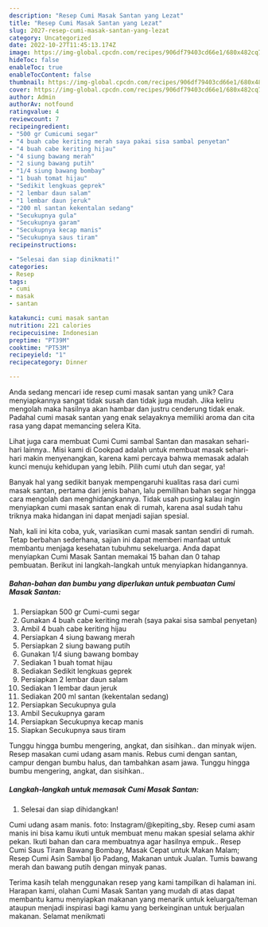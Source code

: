 ```yaml
---
description: "Resep Cumi Masak Santan yang Lezat"
title: "Resep Cumi Masak Santan yang Lezat"
slug: 2027-resep-cumi-masak-santan-yang-lezat
category: Uncategorized
date: 2022-10-27T11:45:13.174Z
image: https://img-global.cpcdn.com/recipes/906df79403cd66e1/680x482cq70/cumi-masak-santan-foto-resep-utama.jpg
hideToc: false
enableToc: true
enableTocContent: false
thumbnail: https://img-global.cpcdn.com/recipes/906df79403cd66e1/680x482cq70/cumi-masak-santan-foto-resep-utama.jpg
cover: https://img-global.cpcdn.com/recipes/906df79403cd66e1/680x482cq70/cumi-masak-santan-foto-resep-utama.jpg
author: Admin
authorAv: notfound
ratingvalue: 4
reviewcount: 7
recipeingredient:
- "500 gr Cumicumi segar"
- "4 buah cabe keriting merah saya pakai sisa sambal penyetan"
- "4 buah cabe keriting hijau"
- "4 siung bawang merah"
- "2 siung bawang putih"
- "1/4 siung bawang bombay"
- "1 buah tomat hijau"
- "Sedikit lengkuas geprek"
- "2 lembar daun salam"
- "1 lembar daun jeruk"
- "200 ml santan kekentalan sedang"
- "Secukupnya gula"
- "Secukupnya garam"
- "Secukupnya kecap manis"
- "Secukupnya saus tiram"
recipeinstructions:

- "Selesai dan siap dinikmati!"
categories:
- Resep
tags:
- cumi
- masak
- santan

katakunci: cumi masak santan 
nutrition: 221 calories
recipecuisine: Indonesian
preptime: "PT39M"
cooktime: "PT53M"
recipeyield: "1"
recipecategory: Dinner

---
```





Anda sedang mencari ide resep cumi masak santan yang unik? Cara menyiapkannya sangat tidak susah dan tidak juga mudah. Jika keliru mengolah maka hasilnya akan hambar dan justru cenderung tidak enak. Padahal cumi masak santan yang enak selayaknya memiliki aroma dan cita rasa yang dapat memancing selera Kita.





Lihat juga cara membuat Cumi Cumi sambal Santan dan masakan sehari-hari lainnya.. Misi kami di Cookpad adalah untuk membuat masak sehari-hari makin menyenangkan, karena kami percaya bahwa memasak adalah kunci menuju kehidupan yang lebih. Pilih cumi utuh dan segar, ya!

Banyak hal yang sedikit banyak mempengaruhi kualitas rasa dari cumi masak santan, pertama dari jenis bahan, lalu pemilihan bahan segar hingga cara mengolah dan menghidangkannya. Tidak usah pusing kalau ingin menyiapkan cumi masak santan enak di rumah, karena asal sudah tahu triknya maka hidangan ini dapat menjadi sajian spesial.






Nah, kali ini kita coba, yuk, variasikan cumi masak santan sendiri di rumah. Tetap berbahan sederhana, sajian ini dapat memberi manfaat untuk membantu menjaga kesehatan tubuhmu sekeluarga. Anda dapat menyiapkan Cumi Masak Santan memakai 15 bahan dan 0 tahap pembuatan. Berikut ini langkah-langkah untuk menyiapkan hidangannya.

<!--inarticleads1-->

##### Bahan-bahan dan bumbu yang diperlukan untuk pembuatan Cumi Masak Santan:

1. Persiapkan 500 gr Cumi-cumi segar
1. Gunakan 4 buah cabe keriting merah (saya pakai sisa sambal penyetan)
1. Ambil 4 buah cabe keriting hijau
1. Persiapkan 4 siung bawang merah
1. Persiapkan 2 siung bawang putih
1. Gunakan 1/4 siung bawang bombay
1. Sediakan 1 buah tomat hijau
1. Sediakan Sedikit lengkuas geprek
1. Persiapkan 2 lembar daun salam
1. Sediakan 1 lembar daun jeruk
1. Sediakan 200 ml santan (kekentalan sedang)
1. Persiapkan Secukupnya gula
1. Ambil Secukupnya garam
1. Persiapkan Secukupnya kecap manis
1. Siapkan Secukupnya saus tiram


Tunggu hingga bumbu mengering, angkat, dan sisihkan.. dan minyak wijen. Resep masakan cumi udang asam manis. Rebus cumi dengan santan, campur dengan bumbu halus, dan tambahkan asam jawa. Tunggu hingga bumbu mengering, angkat, dan sisihkan.. 

<!--inarticleads2-->

##### Langkah-langkah untuk memasak Cumi Masak Santan:


1. Selesai dan siap dihidangkan!

Cumi udang asam manis. foto: Instagram/@kepiting_sby. Resep cumi asam manis ini bisa kamu ikuti untuk membuat menu makan spesial selama akhir pekan. Ikuti bahan dan cara membuatnya agar hasilnya empuk.. Resep Cumi Saus Tiram Bawang Bombay, Masak Cepat untuk Makan Malam; Resep Cumi Asin Sambal Ijo Padang, Makanan untuk Jualan. Tumis bawang merah dan bawang putih dengan minyak panas. 

Terima kasih telah menggunakan resep yang kami tampilkan di halaman ini. Harapan kami, olahan Cumi Masak Santan yang mudah di atas dapat membantu kamu menyiapkan makanan yang menarik untuk keluarga/teman ataupun menjadi inspirasi bagi kamu yang berkeinginan untuk berjualan makanan. Selamat menikmati
